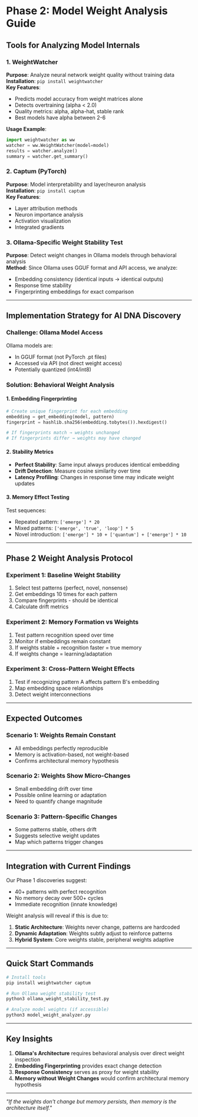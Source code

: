 # Phase 2: Model Weight Analysis Guide

## Tools for Analyzing Model Internals

### 1. WeightWatcher
**Purpose**: Analyze neural network weight quality without training data  
**Installation**: `pip install weightwatcher`  
**Key Features**:
- Predicts model accuracy from weight matrices alone
- Detects overtraining (alpha < 2.0)
- Quality metrics: alpha, alpha-hat, stable rank
- Best models have alpha between 2-6

**Usage Example**:
```python
import weightwatcher as ww
watcher = ww.WeightWatcher(model=model)
results = watcher.analyze()
summary = watcher.get_summary()
```

### 2. Captum (PyTorch)
**Purpose**: Model interpretability and layer/neuron analysis  
**Installation**: `pip install captum`  
**Key Features**:
- Layer attribution methods
- Neuron importance analysis
- Activation visualization
- Integrated gradients

### 3. Ollama-Specific Weight Stability Test
**Purpose**: Detect weight changes in Ollama models through behavioral analysis  
**Method**: Since Ollama uses GGUF format and API access, we analyze:
- Embedding consistency (identical inputs → identical outputs)
- Response time stability
- Fingerprinting embeddings for exact comparison

---

## Implementation Strategy for AI DNA Discovery

### Challenge: Ollama Model Access
Ollama models are:
- In GGUF format (not PyTorch .pt files)
- Accessed via API (not direct weight access)
- Potentially quantized (int4/int8)

### Solution: Behavioral Weight Analysis

#### 1. **Embedding Fingerprinting**
```python
# Create unique fingerprint for each embedding
embedding = get_embedding(model, pattern)
fingerprint = hashlib.sha256(embedding.tobytes()).hexdigest()

# If fingerprints match → weights unchanged
# If fingerprints differ → weights may have changed
```

#### 2. **Stability Metrics**
- **Perfect Stability**: Same input always produces identical embedding
- **Drift Detection**: Measure cosine similarity over time
- **Latency Profiling**: Changes in response time may indicate weight updates

#### 3. **Memory Effect Testing**
Test sequences:
- Repeated pattern: `['emerge'] * 20`
- Mixed patterns: `['emerge', 'true', 'loop'] * 5`
- Novel introduction: `['emerge'] * 10 + ['quantum'] + ['emerge'] * 10`

---

## Phase 2 Weight Analysis Protocol

### Experiment 1: Baseline Weight Stability
1. Select test patterns (perfect, novel, nonsense)
2. Get embeddings 10 times for each pattern
3. Compare fingerprints - should be identical
4. Calculate drift metrics

### Experiment 2: Memory Formation vs Weights
1. Test pattern recognition speed over time
2. Monitor if embeddings remain constant
3. If weights stable + recognition faster = true memory
4. If weights change = learning/adaptation

### Experiment 3: Cross-Pattern Weight Effects
1. Test if recognizing pattern A affects pattern B's embedding
2. Map embedding space relationships
3. Detect weight interconnections

---

## Expected Outcomes

### Scenario 1: Weights Remain Constant
- All embeddings perfectly reproducible
- Memory is activation-based, not weight-based
- Confirms architectural memory hypothesis

### Scenario 2: Weights Show Micro-Changes
- Small embedding drift over time
- Possible online learning or adaptation
- Need to quantify change magnitude

### Scenario 3: Pattern-Specific Changes
- Some patterns stable, others drift
- Suggests selective weight updates
- Map which patterns trigger changes

---

## Integration with Current Findings

Our Phase 1 discoveries suggest:
- 40+ patterns with perfect recognition
- No memory decay over 500+ cycles
- Immediate recognition (innate knowledge)

Weight analysis will reveal if this is due to:
1. **Static Architecture**: Weights never change, patterns are hardcoded
2. **Dynamic Adaptation**: Weights subtly adjust to reinforce patterns
3. **Hybrid System**: Core weights stable, peripheral weights adaptive

---

## Quick Start Commands

```bash
# Install tools
pip install weightwatcher captum

# Run Ollama weight stability test
python3 ollama_weight_stability_test.py

# Analyze model weights (if accessible)
python3 model_weight_analyzer.py
```

---

## Key Insights

1. **Ollama's Architecture** requires behavioral analysis over direct weight inspection
2. **Embedding Fingerprinting** provides exact change detection
3. **Response Consistency** serves as proxy for weight stability
4. **Memory without Weight Changes** would confirm architectural memory hypothesis

---

*"If the weights don't change but memory persists, then memory is the architecture itself."*